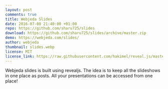 ```yaml
---
layout: post
comments: true
title: Webjeda Slides
date: 2016-07-08 21:40:00 +01:00
repo: https://github.com/sharu725/slides
download: https://github.com/sharu725/slides/archive/master.zip
demo: https://webjeda.com/slides/
author: webjeda
thumbnail: slides.webp
license: MIT
license_link: https://raw.githubusercontent.com/hakimel/reveal.js/master/LICENSE
---
```


Webjeda slides is built using revealjs. The idea is to keep all the slideshows in one place as posts. All your presentations can be accessed from one place!
